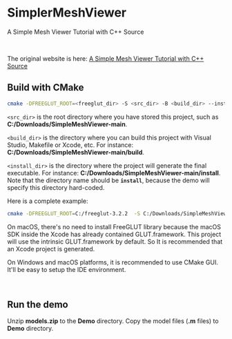 # SimplerMeshViewer
A Simple Mesh Viewer Tutorial with C++ Source

<br />

The original website is here: [A Simple Mesh Viewer Tutorial with C++ Source](https://www3.cs.stonybrook.edu/~gu/tutorial/MeshViewer.html)

## Build with CMake

```bash
cmake -DFREEGLUT_ROOT=<freeglut_dir> -S <src_dir> -B <build_dir> --install-prefix <install_dir>
```

`<src_dir>` is the root directory where you have stored this project, such as **C:/Downloads/SimpleMeshViewer-main**.

`<build_dir>` is the directory where you can build this project with Visual Studio, Makefile or Xcode, etc. For instance: **C:/Downloads/SimpleMeshViewer-main/build**.

`<install_dir>` is the directory where the project will generate the final executable. For instance: **C:/Downloads/SimpleMeshViewer-main/install**.
Note that the directory name should be **`install`**, because the demo will specify this directory hard-coded.

Here is a complete example:

```bash
cmake -DFREEGLUT_ROOT=C:/freeglut-3.2.2  -S C:/Downloads/SimpleMeshViewer-main  -B C:/Downloads/SimpleMeshViewer-main/build  --install-prefix C:/Downloads/SimpleMeshViewer-main/install
```

On macOS, there's no need to install FreeGLUT library because the macOS SDK inside the Xcode has already contained GLUT.framework. This project will use the intrinsic GLUT.framework by default. So It is recommended that an Xcode project is generated.

On Windows and macOS platforms, it is recommended to use CMake GUI. It'll be easy to setup the IDE environment.

<br />

## Run the demo

Unzip **models.zip** to the **Demo** directory. Copy the model files (**.m** files) to **Demo** directory.


